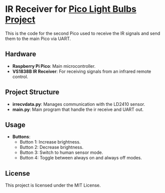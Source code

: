 # IR Receiver for [Pico Light Bulbs Project]()

This is the code for the second Pico used to receive the IR signals and send them to the main Pico via UART. 

## Hardware

- **Raspberry Pi Pico**: Main microcontroller.
- **VS1838B IR Receiver**: For receiving signals from an infrared remote control.

## Project Structure

- **irrecvdata.py**: Manages communication with the LD2410 sensor.
- **main.py**: Main program that handle the ir receive and UART out.

## Usage

- **Buttons**:
  - Button 1: Increase brightness.
  - Button 2: Decrease brightness.
  - Button 3: Switch to human sensor mode.
  - Button 4: Toggle between always on and always off modes.

## License

This project is licensed under the MIT License.